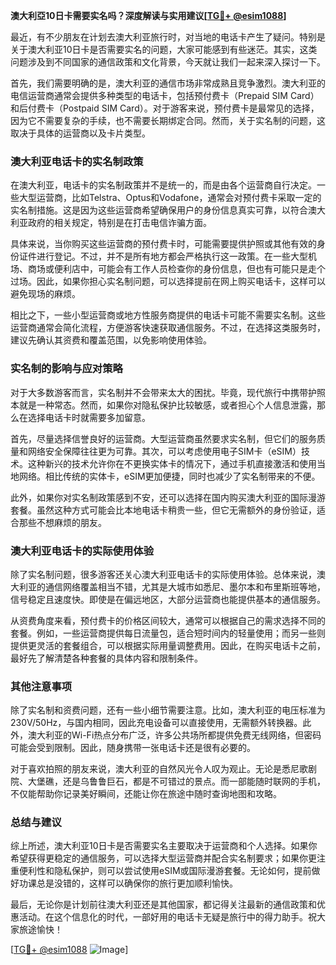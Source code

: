 **澳大利亞10日卡需要实名吗？深度解读与实用建议[[TG💪+ @esim1088](https://t.me/s/esim1088)]**

最近，有不少朋友在计划去澳大利亚旅行时，对当地的电话卡产生了疑问。特别是关于澳大利亚10日卡是否需要实名的问题，大家可能感到有些迷茫。其实，这类问题涉及到不同国家的通信政策和文化背景，今天就让我们一起来深入探讨一下。

首先，我们需要明确的是，澳大利亚的通信市场非常成熟且竞争激烈。澳大利亚的电信运营商通常会提供多种类型的电话卡，包括预付费卡（Prepaid SIM Card）和后付费卡（Postpaid SIM Card）。对于游客来说，预付费卡是最常见的选择，因为它不需要复杂的手续，也不需要长期绑定合同。然而，关于实名制的问题，这取决于具体的运营商以及卡片类型。

### **澳大利亚电话卡的实名制政策**

在澳大利亚，电话卡的实名制政策并不是统一的，而是由各个运营商自行决定。一些大型运营商，比如Telstra、Optus和Vodafone，通常会对预付费卡采取一定的实名制措施。这是因为这些运营商希望确保用户的身份信息真实可靠，以符合澳大利亚政府的相关规定，特别是在打击电信诈骗方面。

具体来说，当你购买这些运营商的预付费卡时，可能需要提供护照或其他有效的身份证件进行登记。不过，并不是所有地方都会严格执行这一政策。在一些大型机场、商场或便利店中，可能会有工作人员检查你的身份信息，但也有可能只是走个过场。因此，如果你担心实名制问题，可以选择提前在网上购买电话卡，这样可以避免现场的麻烦。

相比之下，一些小型运营商或地方性服务商提供的电话卡可能不需要实名制。这些运营商通常会简化流程，方便游客快速获取通信服务。不过，在选择这类服务时，建议先确认其资费和覆盖范围，以免影响使用体验。

### **实名制的影响与应对策略**

对于大多数游客而言，实名制并不会带来太大的困扰。毕竟，现代旅行中携带护照本就是一种常态。然而，如果你对隐私保护比较敏感，或者担心个人信息泄露，那么在选择电话卡时就需要多加留意。

首先，尽量选择信誉良好的运营商。大型运营商虽然要求实名制，但它们的服务质量和网络安全保障往往更为可靠。其次，可以考虑使用电子SIM卡（eSIM）技术。这种新兴的技术允许你在不更换实体卡的情况下，通过手机直接激活和使用当地网络。相比传统的实体卡，eSIM更加便捷，同时也减少了实名制带来的不便。

此外，如果你对实名制政策感到不安，还可以选择在国内购买澳大利亚的国际漫游套餐。虽然这种方式可能会比本地电话卡稍贵一些，但它无需额外的身份验证，适合那些不想麻烦的朋友。

### **澳大利亚电话卡的实际使用体验**

除了实名制问题，很多游客还关心澳大利亚电话卡的实际使用体验。总体来说，澳大利亚的通信网络覆盖相当不错，尤其是大城市如悉尼、墨尔本和布里斯班等地，信号稳定且速度快。即使是在偏远地区，大部分运营商也能提供基本的通信服务。

从资费角度来看，预付费卡的价格区间较大，通常可以根据自己的需求选择不同的套餐。例如，一些运营商提供每日流量包，适合短时间内的轻量使用；而另一些则提供更灵活的套餐组合，可以根据实际用量调整费用。因此，在购买电话卡之前，最好先了解清楚各种套餐的具体内容和限制条件。

### **其他注意事项**

除了实名制和资费问题，还有一些小细节需要注意。比如，澳大利亚的电压标准为230V/50Hz，与国内相同，因此充电设备可以直接使用，无需额外转换器。此外，澳大利亚的Wi-Fi热点分布广泛，许多公共场所都提供免费无线网络，但密码可能会受到限制。因此，随身携带一张电话卡还是很有必要的。

对于喜欢拍照的朋友来说，澳大利亚的自然风光令人叹为观止。无论是悉尼歌剧院、大堡礁，还是乌鲁鲁巨石，都是不可错过的景点。而一部能随时联网的手机，不仅能帮助你记录美好瞬间，还能让你在旅途中随时查询地图和攻略。

### **总结与建议**

综上所述，澳大利亚10日卡是否需要实名主要取决于运营商和个人选择。如果你希望获得更稳定的通信服务，可以选择大型运营商并配合实名制要求；如果你更注重便利性和隐私保护，则可以尝试使用eSIM或国际漫游套餐。无论如何，提前做好功课总是没错的，这样可以确保你的旅行更加顺利愉快。

最后，无论你是计划前往澳大利亚还是其他国家，都记得关注最新的通信政策和优惠活动。在这个信息化的时代，一部好用的电话卡无疑是旅行中的得力助手。祝大家旅途愉快！

[[TG💪+ @esim1088](https://t.me/s/esim1088) ![Image](https://i.postimg.cc/4NQfJmqS/Snipaste-2025-05-13-00-14-12.png)]